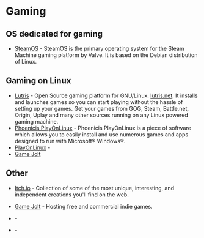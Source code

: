 # Gaming

## OS dedicated for gaming
- [SteamOS](https://store.steampowered.com/steamos) - SteamOS is the primary operating system for the Steam Machine gaming platform by Valve. It is based on the Debian distribution of Linux.

## Gaming on Linux
- [Lutris](https://github.com/lutris/lutris) - Open Source gaming platform for GNU/Linux. [lutris.net](https://lutris.net/). It installs and launches games so you can start playing without the hassle of setting up your games. Get your games from GOG, Steam, Battle.net, Origin, Uplay and many other sources running on any Linux powered gaming machine.
- [Phoenicis PlayOnLinux](https://github.com/PhoenicisOrg/phoenicis) - Phoenicis PlayOnLinux is a piece of software which allows you to easily install and use numerous games and apps designed to run with Microsoft® Windows®.
- [PlayOnLinux]() - 
- [Game Jolt](https://gamejolt.com/games?os=linux)

## Other
- [Itch.io](https://itch.io/) - Collection of some of the most unique, interesting, and independent creations you'll find on the web.
- [Game Jolt](https://gamejolt.com/) - Hosting free and commercial indie games.

- []() - 
- []() - 
